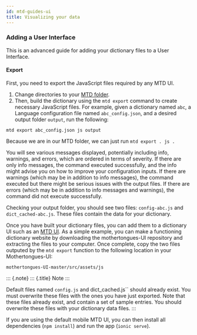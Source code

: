 ```yaml
---
id: mtd-guides-ui
title: Visualizing your data
---
```


### Adding a User Interface

This is an advanced guide for adding your dictionary files to a User
Interface.

#### Export

First, you need to export the JavaScript files required by any MTD UI.

1.  Change directories to your [MTD folder](#file-structure).
2.  Then, build the dictionary using the `mtd export` command to create
    necessary JavaScript files. For example, given a dictionary named
    `abc`, a Language configuration file named `abc_config.json`, and a
    desired output folder `output`, run the following:

`mtd export abc_config.json js output`

Because we are in our MTD folder, we can just run `mtd export . js .`

You will see various messages displayed, potentially including info,
warnings, and errors, which are ordered in terms of severity. If there
are only info messages, the command executed successfully, and the info
might advise you on how to improve your configuration inputs. If there
are warnings (which may be in addition to info messages), the command
executed but there might be serious issues with the output files. If
there are errors (which may be in addition to info messages and
warnings), the command did not execute successfully.

Checking your output folder, you should see two files: `config-abc.js`
and `dict_cached-abc.js`. These files contain the data for your
dictionary.

Once you have built your dictionary files, you can add them to a
dictionary UI such as an [MTD
UI](https://github.com/roedoejet/mothertongues-ui). As a simple example,
you can make a functioning dictionary website by downloading the
mothertongues-UI repository and extracting the files to your computer.
Once complete, copy the two files outputed by the `mtd export` function
to the following location in your Mothertongues-UI:

`mothertongues-UI-master/src/assets/js`

::: {.note}
::: {.title}
Note
:::

Default files named `config.js` and dict\_cached.js\`\` should already
exist. You must overwrite these files with the ones you have just
exported. Note that these files already exist, and contain a set of
sample entries. You should overwrite these files with your dictionary
data files.
:::

If you are using the default mobile MTD UI, you can then install all
dependencies (`npm install`) and run the app (`ionic serve`).
